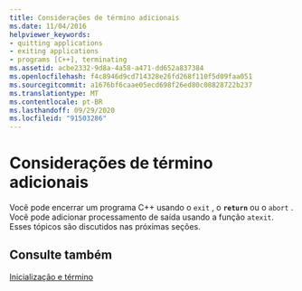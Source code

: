 ```yaml
---
title: Considerações de término adicionais
ms.date: 11/04/2016
helpviewer_keywords:
- quitting applications
- exiting applications
- programs [C++], terminating
ms.assetid: acbe2332-9d8a-4a58-a471-dd652a837384
ms.openlocfilehash: f4c8946d9cd714328e26fd268f110f5d09faa051
ms.sourcegitcommit: a1676bf6caae05ecd698f26ed80c08828722b237
ms.translationtype: MT
ms.contentlocale: pt-BR
ms.lasthandoff: 09/29/2020
ms.locfileid: "91503286"
---
```

# <a name="additional-termination-considerations"></a>Considerações de término adicionais

Você pode encerrar um programa C++ usando o `exit` , o **`return`** ou o `abort` . Você pode adicionar processamento de saída usando a função `atexit`. Esses tópicos são discutidos nas próximas seções.

## <a name="see-also"></a>Consulte também

[Inicialização e término](./main-function-command-line-args.md)
